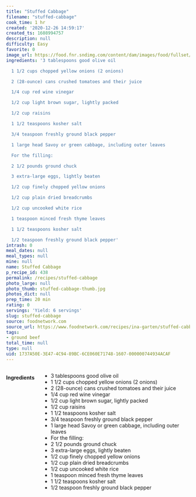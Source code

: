 ```yaml
---
title: "Stuffed Cabbage"
filename: "stuffed-cabbage"
cook_time: 1 hr
created: '2020-12-26 14:59:17'
created_ts: 1608994757
description: null
difficulty: Easy
favorite: 0
image_url: https://food.fnr.sndimg.com/content/dam/images/food/fullset/2011/7/26/0/BX0301_stuffed-cabbage_s4x3.jpg.rend.hgtvcom.826.620.suffix/1406932659102.jpeg
ingredients: '3 tablespoons good olive oil

  1 1/2 cups chopped yellow onions (2 onions)

  2 (28-ounce) cans crushed tomatoes and their juice

  1/4 cup red wine vinegar

  1/2 cup light brown sugar, lightly packed

  1/2 cup raisins

  1 1/2 teaspoons kosher salt

  3/4 teaspoon freshly ground black pepper

  1 large head Savoy or green cabbage, including outer leaves

  For the filling:

  2 1/2 pounds ground chuck

  3 extra-large eggs, lightly beaten

  1/2 cup finely chopped yellow onions

  1/2 cup plain dried breadcrumbs

  1/2 cup uncooked white rice

  1 teaspoon minced fresh thyme leaves

  1 1/2 teaspoons kosher salt

  1/2 teaspoon freshly ground black pepper'
intrash: 0
meal_dates: null
meal_types: null
mine: null
name: Stuffed Cabbage
p_recipe_id: 438
permalink: /recipes/stuffed-cabbage
photo_large: null
photo_thumb: stuffed-cabbage-thumb.jpg
photos_dict: null
prep_time: 20 min
rating: 0
servings: 'Yield: 6 servings'
slug: stuffed-cabbage
source: foodnetwork.com
source_url: https://www.foodnetwork.com/recipes/ina-garten/stuffed-cabbage-recipe-1920701
tags:
- ground beef
total_time: null
type: null
uid: 1737A50E-3E47-4C94-89BC-6CE060E71748-1607-000000744934ACAF
---
```

<div class="large-8 medium-7 columns" id="writeup">	</div><!-- #writeup -->
</div><!-- #row-one -->
<div class="row" id="row-two">	<div class="medium-4 small-5 columns" id="ingredients"><h4>Ingredients</h4><div class="box box-ingredients content"><ul>
<li>3 tablespoons good olive oil</li>
<li>1 1/2 cups chopped yellow onions (2 onions)</li>
<li>2 (28-ounce) cans crushed tomatoes and their juice</li>
<li>1/4 cup red wine vinegar</li>
<li>1/2 cup light brown sugar, lightly packed</li>
<li>1/2 cup raisins</li>
<li>1 1/2 teaspoons kosher salt</li>
<li>3/4 teaspoon freshly ground black pepper</li>
<li>1 large head Savoy or green cabbage, including outer leaves</li>
<li>For the filling:</li>
<li>2 1/2 pounds ground chuck</li>
<li>3 extra-large eggs, lightly beaten</li>
<li>1/2 cup finely chopped yellow onions</li>
<li>1/2 cup plain dried breadcrumbs</li>
<li>1/2 cup uncooked white rice</li>
<li>1 teaspoon minced fresh thyme leaves</li>
<li>1 1/2 teaspoons kosher salt</li>
<li>1/2 teaspoon freshly ground black pepper</li>
</ul>
</div>	</div>	<div class="medium-6 small-7 columns" id="directions">	</div>
